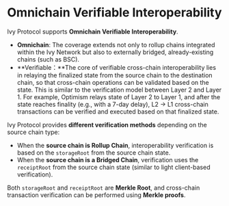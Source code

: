 # Omnichain Verifiable Interoperability

Ivy Protocol supports **Omnichain Verifiable Interoperability**.

* **Omnichain**: The coverage extends not only to rollup chains integrated within the Ivy Network but also to externally bridged, already-existing chains (such as BSC).  
* **Verifiable：**The core of verifiable cross-chain interoperability lies in relaying the finalized state from the source chain to the destination chain, so that cross-chain operations can be validated based on the state. This is similar to the verification model between Layer 2 and Layer 1\. For example, Optimism relays state of Layer 2 to Layer 1, and after the state reaches finality (e.g., with a 7-day delay), L2 → L1 cross-chain transactions can be verified and executed based on that finalized state.

Ivy Protocol provides **different verification methods** depending on the source chain type:

* When the **source chain is Rollup Chain**, interoperability verification is based on the `storageRoot` from the source chain state.  
* When the **source chain is a Bridged Chain**, verification uses the `receiptRoot` from the source chain state (similar to light client-based verification).

Both `storageRoot` and `receiptRoot` are **Merkle Root**, and cross-chain transaction verification can be performed using **Merkle proofs**.
